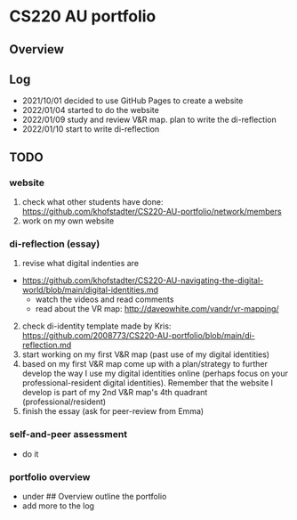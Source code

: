 # CS220 AU portfolio
## Overview

## Log
- 2021/10/01 decided to use GitHub Pages to create a website
- 2022/01/04 started to do the website
- 2022/01/09 study and review V&R map. plan to write the di-reflection
- 2022/01/10 start to write di-reflection

## TODO
### website
1. check what other students have done: https://github.com/khofstadter/CS220-AU-portfolio/network/members
2. work on my own website

### di-reflection (essay)
1. revise what digital indenties are
- https://github.com/khofstadter/CS220-AU-navigating-the-digital-world/blob/main/digital-identities.md
    -  watch the videos and read comments
    -  read about the VR map: http://daveowhite.com/vandr/vr-mapping/
2. check di-identity template made by Kris: https://github.com/2008773/CS220-AU-portfolio/blob/main/di-reflection.md
3. start working on my first V&R map (past use of my digital identities)
4. based on my first V&R map come up with a plan/strategy to further develop the way I use my digital identities online (perhaps focus on your professional-resident digital identities). Remember that the website I develop is part of my 2nd V&R map's 4th quadrant (professional/resident) 
5. finish the essay (ask for peer-review from Emma) 
### self-and-peer assessment
- do it
### portfolio overview
- under ## Overview outline the portfolio
- add more to the log

